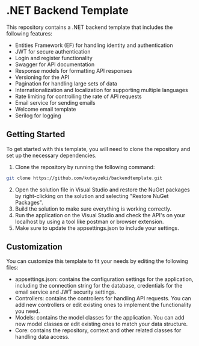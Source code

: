 # .NET Backend Template

This repository contains a .NET backend template that includes the following features:

- Entities Framework (EF) for handling identity and authentication
- JWT for secure authentication
- Login and register functionality
- Swagger for API documentation
- Response models for formatting API responses
- Versioning for the API
- Pagination for handling large sets of data
- Internationalization and localization for supporting multiple languages
- Rate limiting for controlling the rate of API requests
- Email service for sending emails
- Welcome email template
- Serilog for logging

## Getting Started

To get started with this template, you will need to clone the repository and set up the necessary dependencies.

1. Clone the repository by running the following command:
```sh
git clone https://github.com/kutayzeki/backendtemplate.git
```
2. Open the solution file in Visual Studio and restore the NuGet packages by right-clicking on the solution and selecting "Restore NuGet Packages".
3. Build the solution to make sure everything is working correctly.
4. Run the application on the Visual Studio and check the API's on your localhost by using a tool like postman or browser extension.
5. Make sure to update the appsettings.json to include your settings.


## Customization

You can customize this template to fit your needs by editing the following files:

* appsettings.json: contains the configuration settings for the application, including the connection string for the database, credentials for the email service and JWT security settings.
* Controllers: contains the controllers for handling API requests. You can add new controllers or edit existing ones to implement the functionality you need.
* Models: contains the model classes for the application. You can add new model classes or edit existing ones to match your data structure.
* Core: contains the repository, context and other related classes for handling data access.
